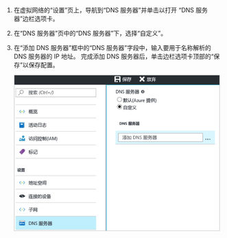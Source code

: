 1. 在虚拟网络的“设置”页上，导航到“DNS 服务器”并单击以打开 “DNS 服务器”边栏选项卡。
2. 在“DNS 服务器”页中的“DNS 服务器”下，选择“自定义”。
3. 在“添加 DNS 服务器”框中的“DNS 服务器”字段中，输入要用于名称解析的 DNS 服务器的 IP 地址。 完成添加 DNS 服务器后，单击边栏选项卡顶部的“保存”以保存配置。
   
    ![自定义 DNS](./media/vpn-gateway-add-dns-rm-portal/add_dns.png)

